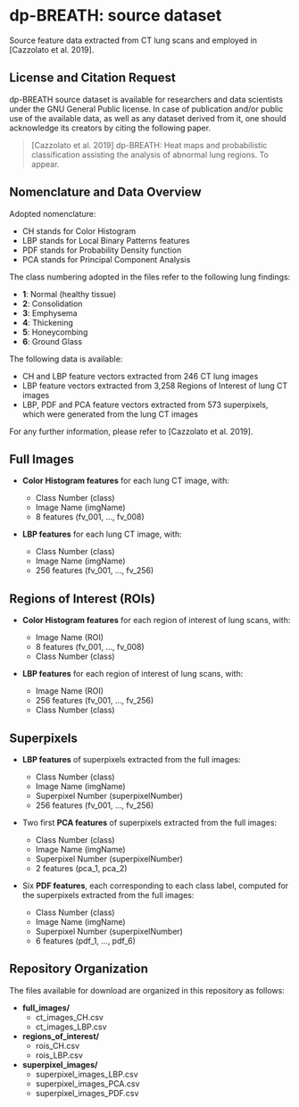 # dp-BREATH: source dataset

Source feature data extracted from CT lung scans and employed in [Cazzolato et al. 2019].

## License and Citation Request

dp-BREATH source dataset is available for researchers and data scientists under the GNU General Public license.
In case of publication and/or public use of the available data, as well as any dataset derived from it, one should acknowledge its creators by citing the following paper.

> [Cazzolato et al. 2019] dp-BREATH: Heat maps and probabilistic classification assisting the analysis of abnormal lung regions. To appear.

## Nomenclature and Data Overview

Adopted nomenclature:
 - CH stands for Color Histogram 
 - LBP stands for Local Binary Patterns features
 - PDF stands for Probability Density function
 - PCA stands for Principal Component Analysis

The class numbering adopted in the files refer to the following lung findings:
 - **1**: Normal (healthy tissue)
 - **2**: Consolidation
 - **3**: Emphysema
 - **4**: Thickening
 - **5**: Honeycombing
 - **6**: Ground Glass

The following data is available:
 - CH and LBP feature vectors extracted from 246 CT lung images
 - LBP feature vectors extracted from 3,258 Regions of Interest of lung CT images
 - LBP, PDF and PCA feature vectors extracted from 573 superpixels, which were generated from the lung CT images

For any further information, please refer to [Cazzolato et al. 2019].

## Full Images

 - **Color Histogram features** for each lung CT image, with:
	 - Class Number (class)
	 - Image Name (imgName)
	 - 8 features (fv_001, ..., fv_008)

 - **LBP features** for each lung CT image, with:
	 - Class Number (class)
	 - Image Name (imgName)
	 - 256 features (fv_001, ..., fv_256)

## Regions of Interest (ROIs)

- **Color Histogram features** for each region of interest of lung scans, with:
	- Image Name (ROI)
	- 8 features (fv_001, ..., fv_008)
	- Class Number (class)

- **LBP features** for each region of interest of lung scans, with:
	- Image Name (ROI)
	- 256 features (fv_001, ..., fv_256)
	- Class Number (class)

## Superpixels

 - **LBP features** of superpixels extracted from the full images:
	 - Class Number (class)
	 - Image Name (imgName)
	 - Superpixel Number (superpixelNumber)
	 - 256 features (fv_001, ..., fv_256)

 - Two first **PCA features** of superpixels extracted from the full images:
	 - Class Number (class)
	 - Image Name (imgName)
	 - Superpixel Number (superpixelNumber)
	 - 2 features (pca_1, pca_2)

 - Six **PDF features**, each corresponding to each class label, computed for the superpixels extracted from the full images:
	 - Class Number (class)
	 - Image Name (imgName)
	 - Superpixel Number (superpixelNumber)
	 - 6 features (pdf_1, ..., pdf_6)

## Repository Organization

The files available for download are organized in this repository as follows:
 - **full_images/**
	 - ct_images_CH.csv
	 - ct_images_LBP.csv
 - **regions_of_interest/**
	 - rois_CH.csv
	 - rois_LBP.csv
 - **superpixel_images/**
	 - superpixel_images_LBP.csv
	 - superpixel_images_PCA.csv
	 - superpixel_images_PDF.csv
